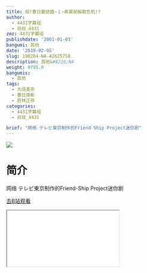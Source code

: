 ```yaml
---
title: 祝!春日要结婚~１~奥黛丽解散危机!?
author:
  - 4431字幕组
  - 叔叔_4431
zmz: 4431字幕组
publishdate: '2001-01-03'
bangumi: 其他
date: '2019-02-05'
slug: 190204-NA-42625758
description: 其他&#8226;NA
weight: 9795.0
bangumis:
  - 其他
tags:
  - 大场美奈
  - 春日俊彰
  - 若林正恭
categories:
  - 4431字幕组
  - 叔叔_4431

brief: "网络 テレビ東京制作的Friend-Ship Project迷你剧"
---
```

![](https://i.imgur.com/eoUjDez.jpg)
# 简介  
网络
テレビ東京制作的Friend-Ship Project迷你剧  

[去B站观看](https://www.bilibili.com/video/av42625758/)
<div class ="resp-container"><iframe class="testiframe" src="//player.bilibili.com/player.html?aid=42625758"", scrolling="no", allowfullscreen="true" > </iframe></div> 
